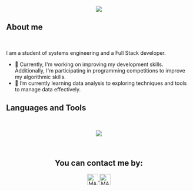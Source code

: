 <p align="center">
  <a href="https://github.com/CodeWhiteWeb/CodeWhiteWeb"><img src="https://readme-typing-svg.herokuapp.com?color=%2336BCF7&center=true&vCenter=true&lines=Hi,I'm+Sofia+Andrade"></a>
</p>

##  **About me**
<br>

I am a student of systems engineering and a Full Stack developer.

- 🔭 Currently, I'm working on improving my development skills. Additionally, I'm participating in programming competitions to improve my algorithmic skills.
- 🌱 I’m currently learning data analysis to exploring techniques and tools to manage data effectively.

## <b>Languages ​​and Tools</b>
<br>

<p align="center">
  <a href="https://skillicons.dev">
    <img src="https://skillicons.dev/icons?i=java,py,js,html,css,react,nodejs,ts,bootstrap,mysql,git,github,vscode,idea&perline=7&theme=dark" />
  </a>
</p>
<br>

<!--
## My Stats
<br>

<p align="center">
   <img  align="center"  src="https://stats-seven-smoky.vercel.app/api/top-langs/?username=soandrade6&layout=compact&theme=tokyonight&text_color=C384FF&langs_count=20">
 </p>

 <p align="center">
<img src="https://github-readme-streak-stats.herokuapp.com?user=soandrade6&theme=tokyonight_duo&hide_border=true"
</p>
-->

<h2 align="center">You can contact me by:</h2>
<p align="center">  
  <a href="www.linkedin.com/in/sofia-andrade-palacio" target="_blank">
    <img align="center" src="https://img.shields.io/badge/linkedin-%231DA1F2.svg?style=for-the-badge&logo=linkedin&logoColor=white" alt="MARV" height="30">
  </a>
    <a href="https://www.instagram.com/s_andrade6/" target="_blank">
    <img align="center" src="https://img.shields.io/badge/instagram-%23E4405F.svg?style=for-the-badge&logo=Instagram&logoColor=white" alt="MARV" height="30">
  </a>
</p>

  


<!--
**soandrade6/soandrade6** is a ✨ _special_ ✨ repository because its `README.md` (this file) appears on your GitHub profile.

Here are some ideas to get you started:

- 🔭 I’m currently working on ...
- 🌱 I’m currently learning ...
- 👯 I’m looking to collaborate on ...
- 🤔 I’m looking for help with ...
- 💬 Ask me about ...
- 📫 How to reach me: ...
- 😄 Pronouns: ...
- ⚡ Fun fact: ...
-->
